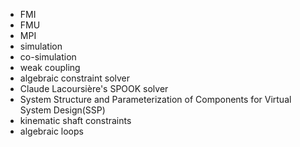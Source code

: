 - FMI
- FMU
- MPI
- simulation
- co-simulation
- weak coupling
- algebraic constraint solver
- Claude Lacoursière's SPOOK solver
- System Structure and Parameterization of Components for Virtual System Design(SSP)
- kinematic shaft constraints
- algebraic loops